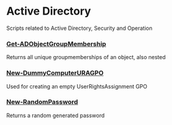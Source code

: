 # Active Directory
Scripts related to Active Directory, Security and Operation
### [Get-ADObjectGroupMembership](./Get-ADObjectGroupMembership/)
Returns all unique groupmemberships of an object, also nested
### [New-DummyComputerURAGPO](./New-DummyComputerURAGPO/)
Used for creating an empty UserRightsAssignment GPO
### [New-RandomPassword](./New-RandomPassword/)
Returns a random generated password
